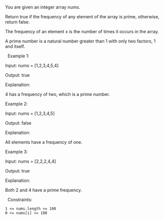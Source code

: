 You are given an integer array nums.

Return true if the frequency of any element of the array is prime, otherwise, return false.

The frequency of an element x is the number of times it occurs in the array.

A prime number is a natural number greater than 1 with only two factors, 1 and itself.

 
Example 1:


Input: nums = [1,2,3,4,5,4]

Output: true

Explanation:

4 has a frequency of two, which is a prime number.


Example 2:


Input: nums = [1,2,3,4,5]

Output: false

Explanation:

All elements have a frequency of one.


Example 3:


Input: nums = [2,2,2,4,4]

Output: true

Explanation:

Both 2 and 4 have a prime frequency.


 
Constraints:


	1 <= nums.length <= 100
	0 <= nums[i] <= 100

